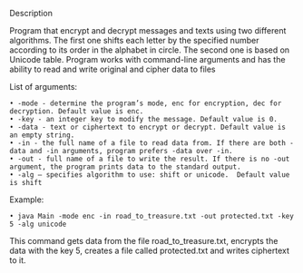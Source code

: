 Description

Program that encrypt and decrypt messages and texts using two different algorithms. The first one shifts each letter by the specified number according to its order in the alphabet in circle. The second one is based on Unicode table. Program works with command-line arguments and has the ability to read and write original and cipher data to files

List of arguments:

    • -mode - determine the program’s mode, enc for encryption, dec for decryption. Default value is enc.
    • -key - an integer key to modify the message. Default value is 0.
    • -data - text or ciphertext to encrypt or decrypt. Default value is an empty string.
    • -in - the full name of a file to read data from. If there are both -data and -in arguments, program prefers -data over -in.
    • -out - full name of a file to write the result. If there is no -out argument, the program prints data to the standard output.
    • -alg – specifies algorithm to use: shift or unicode.  Default value is shift

Example:

    • java Main -mode enc -in road_to_treasure.txt -out protected.txt -key 5 -alg unicode

This command gets data from the file road_to_treasure.txt, encrypts the data with the key 5, creates a file called protected.txt and writes ciphertext to it.
